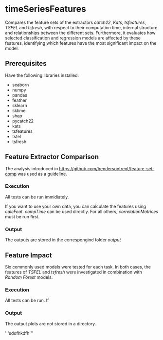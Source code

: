 # timeSeriesFeatures

Compares the feature sets of the extractors _catch22_, _Kats_, _tsfeatures_, _TSFEL_ and _tsfresh_, with respect to their computation time, internal structure and relationships between the different sets.
Furthermore, it evaluates how selected classification and regression models are affected by these features, identifying which features have the most significant impact on the model.





## Prerequisites

Have the following libraries installed:

- seaborn
- numpy
- pandas
- feather
- sklearn
- sktime
- shap
- pycatch22
- kats
- tsfeatures
- tsfel
- tsfresh


## Feature Extractor Comparison

The analysis introduced in https://github.com/hendersontrent/feature-set-comp was used as a guideline.

### Execution
All tests can be run immidiately.


If you want to use your own data, you can calculate the features using _calcFeat_. 
_compTime_ can be used directly. For all others, _correlationMatrices_ must be run first.

### Output

The outputs are stored in the correspongind folder _output_


## Feature Impact

Six commonly used models were tested for each task.
In both cases, the features of _TSFEL_ and _tsfresh_ were investigated in combination with _Random Forest_ models.

### Execution

All tests can be run. If 

### Output

The output plots are not stored in a directory.

'''sdofhkdfh'''
